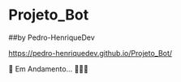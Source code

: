 # Projeto_Bot
##by  Pedro-HenriqueDev

https://pedro-henriquedev.github.io/Projeto_Bot/

🚧 Em Andamento... 🚧👷‍♂️
